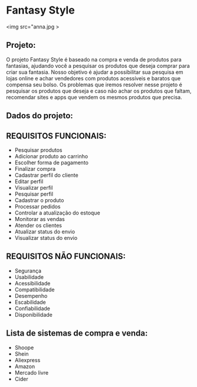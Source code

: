 # Fantasy Style

<img src="anna.jpg >

## Projeto:

 O projeto Fantasy Style é baseado na compra e venda de produtos para fantasias, ajudando você a pesquisar os produtos que deseja
comprar para criar sua fantasia.
Nosso objetivo é ajudar a possibilitar sua pesquisa em lojas online e achar vendedores com produtos acessíveis e baratos
que compensa seu bolso.
Os problemas que iremos resolver nesse projeto é pesquisar os produtos que deseja e caso não achar os produtos que faltam, recomendar sites e apps que vendem os mesmos produtos que precisa.


## Dados do projeto:

## REQUISITOS FUNCIONAIS: 

* Pesquisar produtos
* Adicionar produto ao carrinho
* Escolher forma de pagamento
* Finalizar compra
* Cadastrar perfil do cliente
* Editar perfil
* Visualizar perfil 
* Pesquisar perfil
* Cadastrar o produto
* Processar pedidos
* Controlar a atualização do estoque
* Monitorar as vendas
* Atender os clientes
* Atualizar status do envio
* Visualizar status do envio


## REQUISITOS NÃO FUNCIONAIS:

* Segurança
* Usabilidade
* Acessibilidade
* Compatibilidade
* Desempenho
* Escabilidade
* Confiabilidade
* Disponibilidade

## Lista de sistemas de compra e venda:

* Shoope
* Shein
* Aliexpress
* Amazon
* Mercado livre
* Cider